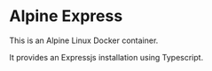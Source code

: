 # Alpine Express

This is an Alpine Linux Docker container. 

It provides an Expressjs installation using Typescript. 



